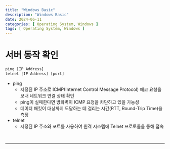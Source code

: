 ```yaml
---
title: "Windows Basic"
description: "Windows Basic"
date: 2024-06-11
categories: [ Operating System, Windows ]
tags: [ Operating System, Windows ]
---
```


# 서버 동작 확인

```html
ping [IP Address]
telnet [IP Address] [port]
```
- ping
  - 지정된 IP 주소로 ICMP(Internet Control Message Protocol) 에코 요청을 보내 네트워크 연결 상태 확인
  - ping이 실패한다면 방화벽이 ICMP 요청을 차단하고 있을 가능성
  - 데이터 패킷이 대상까지 도달하는 데 걸리는 시간(RTT, Round-Trip Time)을 측정
- telnet
  - 지정된 IP 주소와 포트를 사용하여 원격 시스템에 Telnet 프로토콜을 통해 접속

<br/>
<hr>


